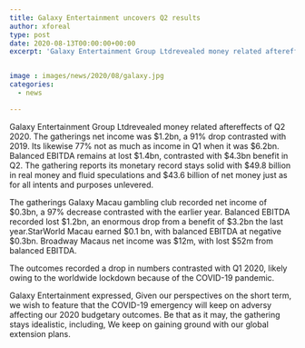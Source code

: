 ```yaml
---
title: Galaxy Entertainment uncovers Q2 results
author: xforeal 
type: post
date: 2020-08-13T00:00:00+00:00
excerpt: 'Galaxy Entertainment Group Ltdrevealed money related aftereffects of Q2 2020 '


image : images/news/2020/08/galaxy.jpg
categories:
  - news

---
```

Galaxy Entertainment Group Ltdrevealed money related aftereffects of Q2 2020. The gatherings net income was $1.2bn, a 91&percnt; drop contrasted with 2019. Its likewise 77&percnt; not as much as income in Q1 when it was $6.2bn. Balanced EBITDA remains at lost $1.4bn, contrasted with $4.3bn benefit in Q2. The gathering reports its monetary record stays solid with $49.8 billion in real money and fluid speculations and $43.6 billion of net money just as for all intents and purposes unlevered. 

The gatherings Galaxy Macau gambling club recorded net income of $0.3bn, a 97&percnt; decrease contrasted with the earlier year. Balanced EBITDA recorded lost $1.2bn, an enormous drop from a benefit of $3.2bn the last year.StarWorld Macau earned $0.1 bn, with balanced EBITDA at negative $0.3bn. Broadway Macaus net income was $12m, with lost $52m from balanced EBITDA. 

The outcomes recorded a drop in numbers contrasted with Q1 2020, likely owing to the worldwide lockdown because of the COVID-19 pandemic. 

Galaxy Entertainment expressed, Given our perspectives on the short term, we wish to feature that the COVID-19 emergency will keep on adversy affecting our 2020 budgetary outcomes. Be that as it may, the gathering stays idealistic, including, We keep on gaining ground with our global extension plans.